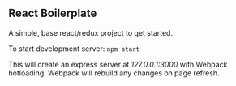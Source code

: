 ## React Boilerplate

A simple, base react/redux project to get started.


To start development server: `npm start`

This will create an express server at *127.0.0.1:3000* with Webpack hotloading. Webpack will rebuild any changes on page refresh.
